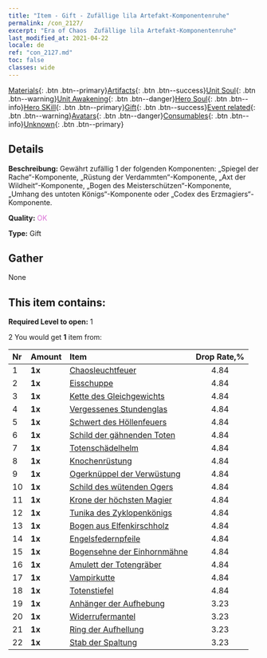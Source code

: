 ```yaml
---
title: "Item - Gift - Zufällige lila Artefakt-Komponentenruhe"
permalink: /con_2127/
excerpt: "Era of Chaos  Zufällige lila Artefakt-Komponentenruhe"
last_modified_at: 2021-04-22
locale: de
ref: "con_2127.md"
toc: false
classes: wide
---
```

 [Materials](/ItemsDE/){: .btn .btn--primary}[Artifacts](/ItemsDE/Artifacts/){: .btn .btn--success}[Unit Soul](/ItemsDE/UnitSoul/){: .btn .btn--warning}[Unit Awakening](/ItemsDE/UnitAwakening/){: .btn .btn--danger}[Hero Soul](/ItemsDE/HeroSoul/){: .btn .btn--info}[Hero SKill](/ItemsDE/HeroSkill/){: .btn .btn--primary}[Gift](/ItemsDE/Gift/){: .btn .btn--success}[Event related](/ItemsDE/Events/){: .btn .btn--warning}[Avatars](/ItemsDE/Avatars/){: .btn .btn--danger}[Consumables](/ItemsDE/Consumables/){: .btn .btn--info}[Unknown](/ItemsDE/Unknown/){: .btn .btn--primary}

## Details
 **Beschreibung:** Gewährt zufällig 1 der folgenden Komponenten: „Spiegel der Rache“-Komponente, „Rüstung der Verdammten“-Komponente, „Axt der Wildheit“-Komponente, „Bogen des Meisterschützen“-Komponente, „Umhang des untoten Königs“-Komponente oder „Codex des Erzmagiers“-Komponente.

 **Quality:** <span style="color: #DA70D6">OK</span>

 **Type:** Gift

## Gather

  None

## This item contains:

 **Required Level to open:** 1

 2 You would get **1** item  from:

  | Nr | Amount |     Item    | Drop Rate,% |
  |:---|:-------|:------------|:---------:|
  | 1 |  **1x** | [Chaosleuchtfeuer](/de/Items/art_140/) | 4.84 | 
  | 2 |  **1x** | [Eisschuppe](/de/Items/art_141/) | 4.84 | 
  | 3 |  **1x** | [Kette des Gleichgewichts](/de/Items/art_142/) | 4.84 | 
  | 4 |  **1x** | [Vergessenes Stundenglas](/de/Items/art_143/) | 4.84 | 
  | 5 |  **1x** | [Schwert des Höllenfeuers](/de/Items/art_121/) | 4.84 | 
  | 6 |  **1x** | [Schild der gähnenden Toten](/de/Items/art_122/) | 4.84 | 
  | 7 |  **1x** | [Totenschädelhelm](/de/Items/art_123/) | 4.84 | 
  | 8 |  **1x** | [Knochenrüstung](/de/Items/art_124/) | 4.84 | 
  | 9 |  **1x** | [Ogerknüppel der Verwüstung](/de/Items/art_125/) | 4.84 | 
  | 10 |  **1x** | [Schild des wütenden Ogers](/de/Items/art_126/) | 4.84 | 
  | 11 |  **1x** | [Krone der höchsten Magier](/de/Items/art_127/) | 4.84 | 
  | 12 |  **1x** | [Tunika des Zyklopenkönigs](/de/Items/art_128/) | 4.84 | 
  | 13 |  **1x** | [Bogen aus Elfenkirschholz](/de/Items/art_103/) | 4.84 | 
  | 14 |  **1x** | [Engelsfedernpfeile](/de/Items/art_104/) | 4.84 | 
  | 15 |  **1x** | [Bogensehne der Einhornmähne](/de/Items/art_105/) | 4.84 | 
  | 16 |  **1x** | [Amulett der Totengräber](/de/Items/art_129/) | 4.84 | 
  | 17 |  **1x** | [Vampirkutte](/de/Items/art_130/) | 4.84 | 
  | 18 |  **1x** | [Totenstiefel](/de/Items/art_131/) | 4.84 | 
  | 19 |  **1x** | [Anhänger der Aufhebung](/de/Items/art_136/) | 3.23 | 
  | 20 |  **1x** | [Widerrufermantel](/de/Items/art_137/) | 3.23 | 
  | 21 |  **1x** | [Ring der Aufhellung](/de/Items/art_138/) | 3.23 | 
  | 22 |  **1x** | [Stab der Spaltung](/de/Items/art_139/) | 3.23 | 
